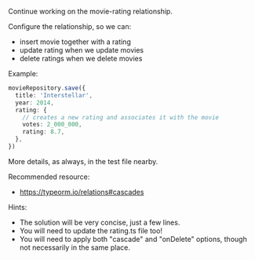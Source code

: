 Continue working on the movie-rating relationship.

Configure the relationship, so we can:

- insert movie together with a rating
- update rating when we update movies
- delete ratings when we delete movies

Example:

```ts
movieRepository.save({
  title: 'Interstellar',
  year: 2014,
  rating: {
    // creates a new rating and associates it with the movie
    votes: 2_000_000,
    rating: 8.7,
  },
})
```

More details, as always, in the test file nearby.

Recommended resource:

- https://typeorm.io/relations#cascades

Hints:

- The solution will be very concise, just a few lines.
- You will need to update the rating.ts file too!
- You will need to apply both "cascade" and "onDelete" options, though not necessarily
  in the same place.
